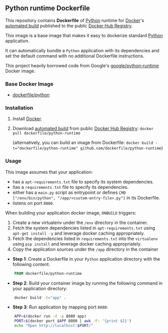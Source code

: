 ## Python runtime Dockerfile


This repository contains **Dockerfile** of [Python](https://www.python.org/) runtime for [Docker](https://www.docker.com/)'s [automated build](https://registry.hub.docker.com/u/dockerfile/python-runtime/) published to the public [Docker Hub Registry](https://registry.hub.docker.com/).

This image is a base image that makes it easy to dockerize standard [Python](https://www.python.org/) application.

It can automatically bundle a `Python` application with its dependencies and set the default command with no additional Dockerfile instructions.

This project heavily borrowed code from Google's [google/python-runtime](https://registry.hub.docker.com/u/google/python-runtime/) Docker image.


### Base Docker Image

* [dockerfile/python](http://dockerfile.github.io/#/python)


### Installation

1. Install [Docker](https://www.docker.com/).

2. Download [automated build](https://registry.hub.docker.com/u/dockerfile/python-runtime/) from public [Docker Hub Registry](https://registry.hub.docker.com/): `docker pull dockerfile/python-runtime`

   (alternatively, you can build an image from Dockerfile: `docker build -t="dockerfile/python-runtime" github.com/dockerfile/python-runtime`)


### Usage

This image assumes that your application:

* has a `apt-requirements.txt` file to specify its system dependencies.
* has a `requirements.txt` file to specify its dependencies.
* either has a `main.py` script as entrypoint or defines `CMD ["/env/bin/python", "/app/<custom-entry-file>.py"]` in its Dockerfile.
* listens on port `8080`.

When building your application docker image, `ONBUILD` triggers:

1. Create a new virtualenv under the `/env` directory in the container.
2. Fetch the system dependencies listed in `apt-requirements.txt` using `apt-get install -y` and leverage docker caching appropriately.
3. Fetch the dependencies listed in `requirements.txt` into the `virtualenv` using `pip install` and leverage docker caching appropriately.
4. Copy the application sources under the `/app` directory in the container

* **Step 1**: Create a Dockerfile in your `Python` application directory with the following content:

```dockerfile
    FROM dockerfile/python-runtime
```

* **Step 2**: Build your container image by running the following command in your application directory:

```sh
    docker build -t="app" .
```

* **Step 3**: Run application by mapping port `8080`:

```sh
    APP=$(docker run -d -p 8080 app)
    PORT=$(docker port $APP 8080 | awk -F: '{print $2}')
    echo "Open http://localhost:$PORT/"
```
